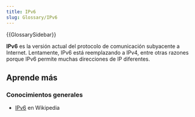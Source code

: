 ```yaml
---
title: IPv6
slug: Glossary/IPv6
---
```


{{GlossarySidebar}}

**IPv6** es la versión actual del protocolo de comunicación subyacente a Internet. Lentamente, IPv6 está reemplazando a IPv4, entre otras razones porque IPv6 permite muchas direcciones de IP diferentes.

## Aprende más

### Conocimientos generales

- [IPv6](https://es.wikipedia.org/wiki/IPv6) en Wikipedia
